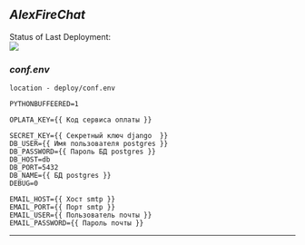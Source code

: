 _**AlexFireChat**_
------------

Status of Last Deployment:<br>
<img src="https://github.com/AlexFire-Dev/AlexFireChat/workflows/CI/badge.svg?branch=main"><br>


### **_conf.env_**
`location - deploy/conf.env`


~~~~
PYTHONBUFFEERED=1

OPLATA_KEY={{ Код сервиса оплаты }}

SECRET_KEY={{ Секретный ключ django  }}
DB_USER={{ Имя пользователя postgres }}
DB_PASSWORD={{ Пароль БД postgres }}
DB_HOST=db
DB_PORT=5432
DB_NAME={{ БД postgres }}
DEBUG=0

EMAIL_HOST={{ Хост smtp }}
EMAIL_PORT={{ Порт smtp }}
EMAIL_USER={{ Пользователь почты }}
EMAIL_PASSWORD={{ Пароль почты }}
~~~~

________
